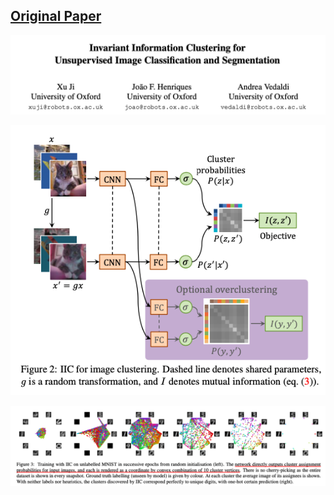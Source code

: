 ## [**Original Paper**](https://arxiv.org/abs/1807.06653)

![IIC](Image/title.png)

![Model Architecture](Image/model.png)

![Result](Image/result.png)
